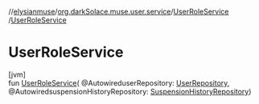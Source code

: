 //[elysianmuse](../../../index.md)/[org.darkSolace.muse.user.service](../index.md)/[UserRoleService](index.md)
/[UserRoleService](-user-role-service.md)

# UserRoleService

[jvm]\
fun [UserRoleService](-user-role-service.md)(
@AutowireduserRepository: [UserRepository](../../org.darkSolace.muse.user.repository/-user-repository/index.md),
@AutowiredsuspensionHistoryRepository: [SuspensionHistoryRepository](../../org.darkSolace.muse.user.repository/-suspension-history-repository/index.md))
